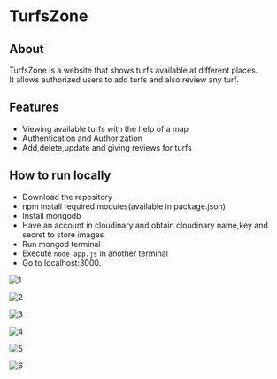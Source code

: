 # TurfsZone

## About
TurfsZone is a website that shows turfs available at different places.<br>It allows authorized users to add turfs and also review any turf.


## Features
- Viewing available turfs with the help of a map
- Authentication and Authorization
- Add,delete,update and giving reviews for turfs


## How to run locally
- Download the repository
- npm install required modules(available in package.json)
- Install mongodb
- Have an account in cloudinary and obtain cloudinary name,key and secret to store images
- Run mongod terminal
- Execute `node app.js` in another terminal
- Go to localhost:3000.

![1](https://user-images.githubusercontent.com/88657287/184644575-a6f7260e-b4e4-4746-9133-897419ddb5ae.jpg)


![2](https://user-images.githubusercontent.com/88657287/175784370-8db21580-9794-4618-9096-7c91de3585e5.jpg)


![3](https://user-images.githubusercontent.com/88657287/175784374-eb80b738-28ea-41ec-b0de-dbb22694f085.jpg)


![4](https://user-images.githubusercontent.com/88657287/175784378-c9991202-403e-4741-9e00-6489583cdc12.jpg)

![5](https://user-images.githubusercontent.com/88657287/175784380-f83588ac-34cd-4749-a7f1-1b28402a2ca2.jpg)


![6](https://user-images.githubusercontent.com/88657287/175784383-46bb92d9-6093-4aa8-a2b1-3fec9b44fb72.jpg)

